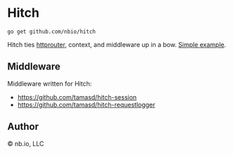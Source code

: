 # Hitch

`go get github.com/nbio/hitch`

Hitch ties [httprouter](https://github.com/julienschmidt/httprouter), context, and middleware up in a bow. [Simple example](https://gist.github.com/ydnar/666f0bf5945d76592616).

## Middleware

Middleware written for Hitch:
- https://github.com/tamasd/hitch-session
- https://github.com/tamasd/hitch-requestlogger

## Author

© nb.io, LLC
